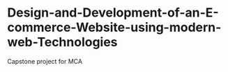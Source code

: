 # Design-and-Development-of-an-E-commerce-Website-using-modern-web-Technologies
Capstone project for MCA

